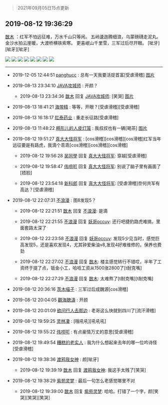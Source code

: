 > 2021年09月05日15点更新
<link rel="stylesheet" href="https://cdn.jsdelivr.net/gh/taotie6/sampleJSON@main/css/photo_show.css">


 ## 2019-08-12 19:36:29 

 [㪚木](https://www.coolapk.com/feed/13255281?shareKey=ZjNmN2JiMzcyZjkwNjEzMTc0ZGI~) ：红军不怕远征难，万水千山只等闲。
五岭逶迤腾细浪，乌蒙磅礴走泥丸。
金沙水拍云崖暖，大渡桥横铁索寒。
更喜岷山千里雪，三军过后尽开眼。
[呲牙][呲牙][呲牙] 

<div class="album">
<img class="img-item" src="http://image.coolapk.com/feed/2019/0812/19/1081091_6783a6ce_9770_814@480x264.gif" />
<img class="img-item" src="http://image.coolapk.com/feed/2019/0812/19/1081091_4a625932_9770_8142@480x264.gif" />
<img class="img-item" src="http://image.coolapk.com/feed/2019/0812/19/1081091_62e914ed_9770_8144@1920x1080.jpeg" />
<img class="img-item" src="http://image.coolapk.com/feed/2019/0812/19/1081091_eeb59b83_9770_8146@1920x1080.jpeg" />
<img class="img-item" src="http://image.coolapk.com/feed/2019/0812/19/1081091_4b681f79_9770_8147@1920x1080.jpeg" />
<img class="img-item" src="http://image.coolapk.com/feed/2019/0812/19/1081091_cef3c802_9770_8149@1920x1080.jpeg" />
<img class="img-item" src="http://image.coolapk.com/feed/2019/0812/19/1081091_461937a2_9770_8151@1080x1920.jpeg" />
<img class="img-item" src="http://image.coolapk.com/feed/2019/0812/19/1081091_c1c8d7a2_9770_8153@1920x1080.jpeg" />
</div>

 ------- 

- 2019-12-05 12:44:51 [panghucc](uid=1296648) : 总有一天我要活捉首富[受虐滑稽] [图片](http://image.coolapk.com/feed/2019/1205/12/1296648_1e25c92d_1090_8148@1080x1920.jpeg)

- 2019-08-13 23:34:10 [JAVA攻城师](uid=1305871) : 开颜？ 

    - 2019-08-13 23:34:36 [㪚木](uid=1081091) 回复 [JAVA攻城师](uid=1305871): [笑哭] [图片](http://image.coolapk.com/feed/2019/0813/23/1081091_ec12f123_0475_083@1080x356.jpeg)

- 2019-08-13 18:41:21 [海带精](uid=2047903) : 等等，开眼？[受虐滑稽][受虐滑稽] 

- 2019-08-13 16:18:17 [肛泰药业](uid=2548247) : 重走长征路[受虐滑稽] 

- 2019-08-13 11:48:22 [畸形儿的人皮灯笼](uid=1505408) : 我叔叔也有一辆[喝茶] [图片](http://image.coolapk.com/feed/2019/0813/11/1505408_2c65180e_8100_9838@2494x3325.jpeg)

- 2019-08-12 19:51:27 [真大大怪将军](uid=1179270) : [cos滑稽][cos滑稽][cos滑稽]红军当年远征要是有路虎，我滴个乖乖[cos滑稽][cos滑稽][cos滑稽] 

    - 2019-08-12 19:56:28 [吴同學](uid=1320218) 回复 [真大大怪将军](uid=1179270): 穿越[受虐滑稽] 

    - 2019-08-12 19:58:47 [伟唠咑](uid=488448) 回复 [真大大怪将军](uid=1179270): 别说了脑子里有画面了[捂脸] 

    - 2019-08-12 23:54:18 [新科郎](uid=1276807) 回复 [真大大怪将军](uid=1179270): [受虐滑稽]奈何共军有高达？[受虐滑稽] 

- 2019-08-12 22:07:31 [不浪漫](uid=1293716) : 图8发现5？ 

    - 2019-08-12 22:21:51 [㪚木](uid=1081091) 回复 [不浪漫](uid=1293716): 是滴 

    - 2019-08-12 22:21:55 [不浪漫](uid=1293716) 回复 [妖哥occuy](uid=1388591): 还行吧捷豹路虎难搞，里面套路太深了 

    - 2019-08-12 22:23:58 [不浪漫](uid=1293716) 回复 [妖哥occuy](uid=1388591): 发现5少见当时，感觉巨高发现5，还是喜欢发现4，尤其钟爱柴油v8,发现4好难维修的，保养也费劲 

    - 2019-08-12 22:27:02 [不浪漫](uid=1293716) 回复 [㪚木](uid=1081091): 楼主感觉转行不错哎，半年了工资终于提了点，钣金小工，哈哈工资从1500涨2800了[t耐克嘴] 

    - 2019-08-12 22:27:29 [不浪漫](uid=1293716) 回复 [㪚木](uid=1081091): 太难熬了[t耐克嘴][t耐克嘴] 

- 2019-08-12 20:36:16 [茨木喵子](uid=2155035) : 三军过后成魏源[cos滑稽] 

- 2019-08-12 20:04:05 [觀海聴濤](uid=1471947) : 开颜 

- 2019-08-12 20:01:09 [欲问行人去那边](uid=826969) : 老哥这么快就到四川了[流汗滑稽] 

- 2019-08-12 19:59:25 [灵林凄](uid=2339290) : [哦吼吼][吼吼吼] 

- 2019-08-12 19:55:22 [伟唠咑](uid=488448) : 有点豪情万丈的意思[受虐滑稽] 

- 2019-08-12 19:49:54 [糟糕的老实人](uid=1486299) : 我为什么想起来去年的哪一位吟诗怪[受虐滑稽] 

- 2019-08-12 19:38:36 [渡鸦我女神](uid=1812893) : 颜[呲牙] 

    - 2019-08-12 19:39:19 [㪚木](uid=1081091) 回复 [渡鸦我女神](uid=1812893): 我这手太残了[笑哭] 

- 2019-08-12 19:38:29 [紫苑灵梦](uid=1638695) : 最后一句怎么老感觉哪里不对 

    - 2019-08-12 19:39:00 [㪚木](uid=1081091) 回复 [紫苑灵梦](uid=1638695): 哈哈。打错了一个字，颜[笑哭][笑哭][笑哭] 

